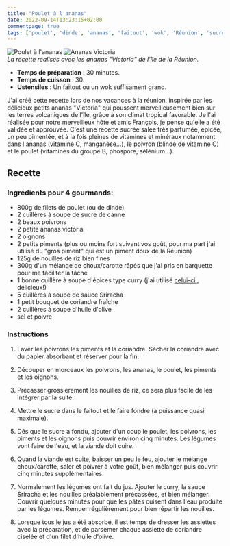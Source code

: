 ```yaml
---
title: "Poulet à l'ananas"
date: 2022-09-14T13:23:15+02:00
commentpage: true
tags: ['poulet', 'dinde', 'ananas', 'faitout', 'wok', 'Réunion', 'sucre de canne', 'salé', 'plat', 'sans gluten', 'poivrons', 'oignons', 'piments', 'riz', 'choux', 'carottes', 'curry', 'sriracha', 'coriandre', 'huile', 'olive']
---
```


![Poulet à l'ananas](/pictures/pineapple.webp)
![Ananas Victoria](/pictures/pineapple_2.webp)<br>
*La recette réalisés avec les ananas "Victoria" de l'île de la Réunion.*

- **Temps de préparation** : 30 minutes.
- **Temps de cuisson** : 30.
- **Ustensiles** : Un faitout ou un wok suffisament grand.

J'ai créé cette recette lors de nos vacances à la réunion, inspirée par les délicieux petits ananas "Victoria" qui poussent merveilleusement bien sur les terres volcaniques de l'île, grâce à son climat tropical favorable. Je l'ai réalisée pour notre merveilleux hôte et amis François, je pense qu'elle a été validée et approuvée. C'est une recette sucrée salée très parfumée, épicée, un peu pimentée, et à la fois pleines de vitamines et minéraux notamment dans l'ananas (vitamine C, manganèse...), le poivron (blindé de vitamine C) et le poulet (vitamines du groupe B, phospore, sélénium...).

## Recette

### Ingrédients pour 4 gourmands:

- 800g de filets de poulet (ou de dinde)
- 2 cuillères à soupe de sucre de canne
- 2 beaux poivrons
- 2 petite ananas victoria
- 2 oignons
- 2 petits piments (plus ou moins fort suivant vos goût, pour ma part j'ai utilisé du "gros piment" qui est un piment doux de la Réunion)
- 125g de nouilles de riz bien fines
- 300g d'un mélange de choux/carotte râpés que j'ai pris en barquette pour me faciliter la tâche
- 1 bonne cuillère à soupe d'épices type curry (j'ai utilisé <a href="https://www.ducros.com/fr-fr/produits/epices/curry/curry-korma"> celui-ci </a>, délicieux!)
- 5 cuillères à soupe de sauce Sriracha
- 1 petit bouquet de coriandre fraîche
- 2 cuillères à soupe d'huile d'olive
- sel et poivre

### Instructions
1. Laver les poivrons les piments et la coriandre. Sécher la coriandre avec du papier absorbant et réserver pour la fin.

2. Découper en morceaux les poivrons, les ananas, le poulet, les piments et les oignons. 

3. Précasser grossièrement les nouilles de riz, ce sera plus facile de les intégrer par la suite.

4. Mettre le sucre dans le faitout et le faire fondre (à puissance quasi maximale).

5. Dés que le sucre a fondu, ajouter d'un coup le poulet, les poivrons, les piments et les oignons puis couvrir environ cinq minutes. Les légumes vont faire de l'eau, et la viande doit cuire.

6. Quand la viande est cuite, baisser un peu le feu, ajouter le mélange choux/carotte, saler et poivrer à votre goût, bien mélanger puis couvrir cinq minutes supplémentaires.

7. Normalement les légumes ont fait du jus. Ajouter le curry, la sauce Sriracha et les nouilles préalablement précassées, et bien mélanger. Couvrir quelques minutes pour que les pâtes cuisent dans l'eau produite par les légumes. Remuer régulièrement pour bien répartir les nouilles.

8. Lorsque tous le jus a été absorbé, il est temps de dresser les assiettes avec la préparation, et de parsemer chaque assiette de coriandre ciselée et d'un filet d'huile d'olive.

